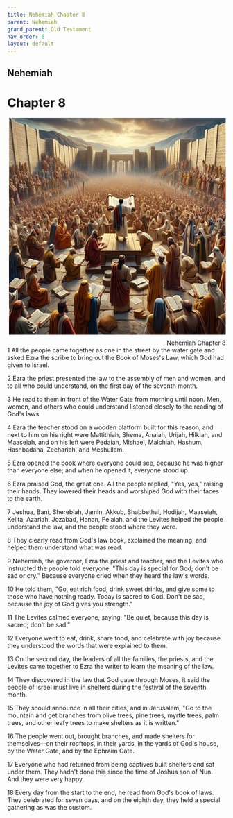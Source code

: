 ```yaml
---
title: Nehemiah Chapter 8
parent: Nehemiah
grand_parent: Old Testament
nav_order: 8
layout: default
---
```


## Nehemiah

# Chapter 8

<div style="clear: both; text-align: right;">
    <img src="/assets/Image/Nehemiah/500/8.jpg" alt="Nehemiah Chapter 8" class="chapter-image" style="max-width: 100%; height: auto; float: right; margin: 0 0 10px 10px; padding-left: 10%;">
    <figcaption style="font-size: 14px;">Nehemiah Chapter 8</figcaption>
</div>
1 All the people came together as one in the street by the water gate and asked Ezra the scribe to bring out the Book of Moses's Law, which God had given to Israel.

2 Ezra the priest presented the law to the assembly of men and women, and to all who could understand, on the first day of the seventh month.

3 He read to them in front of the Water Gate from morning until noon. Men, women, and others who could understand listened closely to the reading of God's laws.

4 Ezra the teacher stood on a wooden platform built for this reason, and next to him on his right were Mattithiah, Shema, Anaiah, Urijah, Hilkiah, and Maaseiah, and on his left were Pedaiah, Mishael, Malchiah, Hashum, Hashbadana, Zechariah, and Meshullam.

5 Ezra opened the book where everyone could see, because he was higher than everyone else; and when he opened it, everyone stood up.

6 Ezra praised God, the great one. All the people replied, "Yes, yes," raising their hands. They lowered their heads and worshiped God with their faces to the earth.

7 Jeshua, Bani, Sherebiah, Jamin, Akkub, Shabbethai, Hodijah, Maaseiah, Kelita, Azariah, Jozabad, Hanan, Pelaiah, and the Levites helped the people understand the law, and the people stood where they were.

8 They clearly read from God's law book, explained the meaning, and helped them understand what was read.

9 Nehemiah, the governor, Ezra the priest and teacher, and the Levites who instructed the people told everyone, "This day is special for God; don't be sad or cry." Because everyone cried when they heard the law's words.

10 He told them, "Go, eat rich food, drink sweet drinks, and give some to those who have nothing ready. Today is sacred to God. Don't be sad, because the joy of God gives you strength."

11 The Levites calmed everyone, saying, "Be quiet, because this day is sacred; don't be sad."

12 Everyone went to eat, drink, share food, and celebrate with joy because they understood the words that were explained to them.

13 On the second day, the leaders of all the families, the priests, and the Levites came together to Ezra the writer to learn the meaning of the law.

14 They discovered in the law that God gave through Moses, it said the people of Israel must live in shelters during the festival of the seventh month.

15 They should announce in all their cities, and in Jerusalem, "Go to the mountain and get branches from olive trees, pine trees, myrtle trees, palm trees, and other leafy trees to make shelters as it is written."

16 The people went out, brought branches, and made shelters for themselves—on their rooftops, in their yards, in the yards of God's house, by the Water Gate, and by the Ephraim Gate.

17 Everyone who had returned from being captives built shelters and sat under them. They hadn't done this since the time of Joshua son of Nun. And they were very happy.

18 Every day from the start to the end, he read from God's book of laws. They celebrated for seven days, and on the eighth day, they held a special gathering as was the custom.


